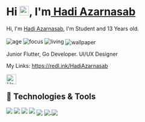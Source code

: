 # Hi <img src="https://media.giphy.com/media/hvRJCLFzcasrR4ia7z/giphy.gif" width="25px">, I'm<a href="https://redl.ink/HadiAzarnasab"> Hadi Azarnasab </a>
Hi, I'm [Hadi Azarnasab](https://redl.ink/HadiAzarnasab), I'm Student and 13 Years old.<br></br>
![age](https://img.shields.io/badge/Age-13-blue)
![focus](https://img.shields.io/badge/focus-Flutter-brightgreen&logo=flutter)
![living](https://img.shields.io/badge/living-iran-3c9)
<img align="center" alt="wallpaper" src="https://github.com/Hadi7546/Hadi7546/blob/main/images/goflutter.png"/>



Junior Flutter, Go Developer. UI/UX Designer

My Links: https://redl.ink/HadiAzarnasab

<a href="redl.ink/HadiAzarnasab/Linkedin">
  <img align="left" alt="Hadi Azarnasab 's LinkedIN" width="26px" src="https://raw.githubusercontent.com/peterthehan/peterthehan/master/assets/linkedin.svg" />
</a>
‌

## 🔧 Technologies & Tools
![](https://img.shields.io/badge/OS-Windows-informational?style=flat&logo=windows&logoColor=white&color=2bbc8a)
![](https://img.shields.io/badge/Editor-VSCode-informational?style=flat&logo=visual-studio-code&logoColor=white&color=2bbc8a)
![](https://img.shields.io/badge/Code-Flutter-informational?style=flat&logo=flutter&logoColor=white&color=2bbc8a)
![](https://img.shields.io/badge/Code-GoLang-informational?style=flat&logo=go&logoColor=white&color=2bbc8a)
<a href="https://github.com/Hadi7546">
<img align="center" src="https://github-readme-stats.vercel.app/api?username=Hadi7546&show_icons=true&count_private=true&include_all_commits=true&theme=nord" /></a>
<a href="https://github.com/Hadi7546">
<img align="center" src="https://github-readme-stats.vercel.app/api/top-langs/?username=Hadi7546&theme=nord" />
</a>
<a href="https://github.com/Hadi7546">
<img align="center" src="https://github-readme-streak-stats.herokuapp.com/?user=hadi7546&theme=nord" />
</a>

